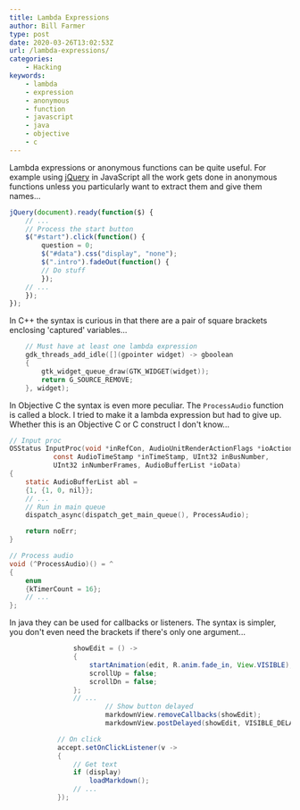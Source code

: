 ```yaml
---
title: Lambda Expressions
author: Bill Farmer
type: post
date: 2020-03-26T13:02:53Z
url: /lambda-expressions/
categories:
    - Hacking
keywords:
    - lambda
    - expression
    - anonymous
    - function
    - javascript
    - java
    - objective
    - c
---
```


Lambda expressions or anonymous functions can be quite useful. For
example using [jQuery][1] in JavaScript all the work gets done in
anonymous functions unless you particularly want to extract them and
give them names...

```javascript
jQuery(document).ready(function($) {
    // ...
    // Process the start button
    $("#start").click(function() {
        question = 0;
        $("#data").css("display", "none");
        $(".intro").fadeOut(function() {
        // Do stuff
        });
    // ...
    });
});
```

In C++ the syntax is curious in that there are a pair of square
brackets enclosing 'captured' variables...

```C
    // Must have at least one lambda expression
    gdk_threads_add_idle([](gpointer widget) -> gboolean
    {
        gtk_widget_queue_draw(GTK_WIDGET(widget));
        return G_SOURCE_REMOVE;
    }, widget);
```

In Objective C the syntax is even more peculiar. The `ProcessAudio`
function is called a block. I tried to make it a lambda expression but
had to give up. Whether this is an Objective C or C construct I don't
know...

```C
// Input proc
OSStatus InputProc(void *inRefCon, AudioUnitRenderActionFlags *ioActionFlags,
		   const AudioTimeStamp *inTimeStamp, UInt32 inBusNumber,
		   UInt32 inNumberFrames, AudioBufferList *ioData)
{
    static AudioBufferList abl =
	{1, {1, 0, nil}};
    // ...
    // Run in main queue
    dispatch_async(dispatch_get_main_queue(), ProcessAudio);

    return noErr;
}

// Process audio
void (^ProcessAudio)() = ^
{
    enum
    {kTimerCount = 16};
    // ...
};
```

In java they can be used for callbacks or listeners. The syntax is
simpler, you don't even need the brackets if there's only one
argument...

```java
                showEdit = () ->
                {
                    startAnimation(edit, R.anim.fade_in, View.VISIBLE);
                    scrollUp = false;
                    scrollDn = false;
                };
                // ...
                        // Show button delayed
                        markdownView.removeCallbacks(showEdit);
                        markdownView.postDelayed(showEdit, VISIBLE_DELAY);

            // On click
            accept.setOnClickListener(v ->
            {
                // Get text
                if (display)
                    loadMarkdown();
                // ...
            });
```

 [1]: https://jquery.com
